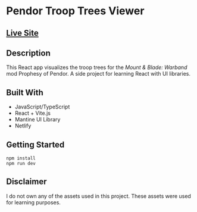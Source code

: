 # Pendor Troop Trees Viewer

## [Live Site](https://pendortroops.com/)

## Description
This React app visualizes the troop trees for the *Mount & Blade: Warband* mod Prophesy of Pendor. A side project for learning React with UI libraries.

## Built With

- JavaScript/TypeScript
- React + Vite.js
- Mantine UI Library
- Netlify

## Getting Started

```
npm install
npm run dev
``` 

## Disclaimer
I do not own any of the assets used in this project. These assets were used for learning purposes.